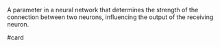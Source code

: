 A parameter in a neural network that determines the strength of the connection between two neurons, influencing the output of the receiving neuron.

#card 
